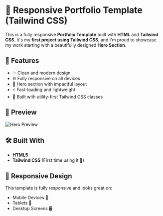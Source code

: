 # 🌟 Responsive Portfolio Template (Tailwind CSS)

This is a fully responsive **Portfolio Template** built with **HTML** and **Tailwind CSS**. It's my **first project using Tailwind CSS**, and I'm proud to showcase my work starting with a beautifully designed **Hero Section**.

## 🚀 Features

- ✨ Clean and modern design
- 🌐 Fully responsive on all devices
- 🎯 Hero section with impactful layout
- ⚡ Fast-loading and lightweight
- 🎨 Built with utility-first Tailwind CSS classes

## 📸 Preview

![Hero Preview]()

## 🛠️ Built With

- **HTML5**
- **Tailwind CSS** (First time using it 🎉)

## 📱 Responsive Design

This template is fully responsive and looks great on:
- Mobile Devices 📱
- Tablets 💊
- Desktop Screens 🖥️



